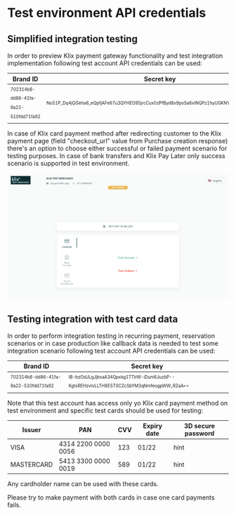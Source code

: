 # Test environment API credentials

## Simplified integration testing

In order to preview Klix payment gateway functionality and test integration implementation following test account API credentials can be used:

| Brand ID                                                  | Secret key                                                                                                     |
|-----------------------------------------------------------|----------------------------------------------------------------------------------------------------------------|
| <sub><sup>702314b8-dd86-41fa-9a22-510fdd71fa92</sup></sub>| <sub><sup>No51P_Dq4jQGeha6_eQpfjAFe67u3QYHEO95jrcCux0zPfByd8x9poSa6xINQPz1hyUGKNYoxa16rnUkSUI_MA==</sup></sub> |

In case of Klix card payment method after redirecting customer to the Klix payment page (field "checkout_url" value from Purchase creation response) there's an option to choose either successful or failed payment scenario for testing purposes. In case of bank transfers and Klix Pay Later only success scenario is supported in test environment.

![Choose successful or failed payment scenario](images/testing_integration.png "Tesing integration")

## Testing integration with test card data

In order to perform integration testing in recurring payment, reservation scenarios or in case production like callback data is needed to test some integration scenario following test account API credentials can be used:

| Brand ID                                                  | Secret key                                                                                                     |
|-----------------------------------------------------------|----------------------------------------------------------------------------------------------------------------|
| <sub><sup>702314b8-dd86-41fa-9a22-510fdd71fa92</sup></sub>| <sub><sup>IB-bzOdJLgJjbsaA34Qpxkg1TTIrW-iDuni6JuzbP--KgtsREHzvIvLLTH8E5T0CZcSbYM3qNmfeogpWW_RZaA== </sup></sub>|

Note that this test account has access only yo Klix card payment method on test environment and specific test cards should be used for testing:

| Issuer     | PAN                 | CVV | Expiry date | 3D secure password |
|------------|---------------------|-----|-------------|--------------------|
| VISA       | 4314 2200 0000 0056 | 123 | 01/22       | hint               |
| MASTERCARD | 5413 3300 0000 0019 | 589 | 01/22       | hint               |

Any cardholder name can be used with these cards.

Please try to make payment with both cards in case one card payments fails.
